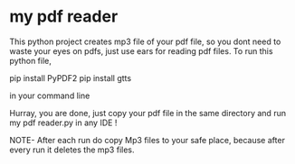 # my pdf reader
 This python project creates mp3 file of your pdf file, so you dont need to waste your eyes on pdfs, just use ears for reading pdf files.
To run this python file,

pip install PyPDF2
pip install gtts 

in your command line


Hurray, you are done, just copy your pdf file in the same directory and run my pdf reader.py in any IDE !


NOTE- After each run do copy Mp3 files to your safe place, because after every run it deletes the mp3 files.

